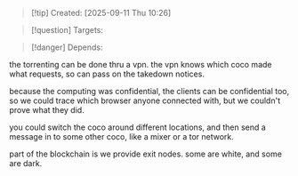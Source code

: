 
>[!tip] Created: [2025-09-11 Thu 10:26]

>[!question] Targets: 

>[!danger] Depends: 

the torrenting can be done thru a vpn.  the vpn knows which coco made what requests, so can pass on the takedown notices.

because the computing was confidential, the clients can be confidential too,  so we could trace which browser anyone connected with, but we couldn't prove what they did.

you could switch the coco around different locations, and then send a message in to some other coco, like a mixer or a tor network.

part of the blockchain is we provide exit nodes.  some are white, and some are dark.